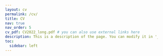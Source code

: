 ```yaml
---
layout: cv
permalink: /cv/
title: CV
nav: true
nav_order: 5
cv_pdf: CV2022_long.pdf # you can also use external links here
description: This is a description of the page. You can modify it in '_pages/cv.md'. You can also change or remove the top pdf download button.
toc:
  sidebar: left
---
```

